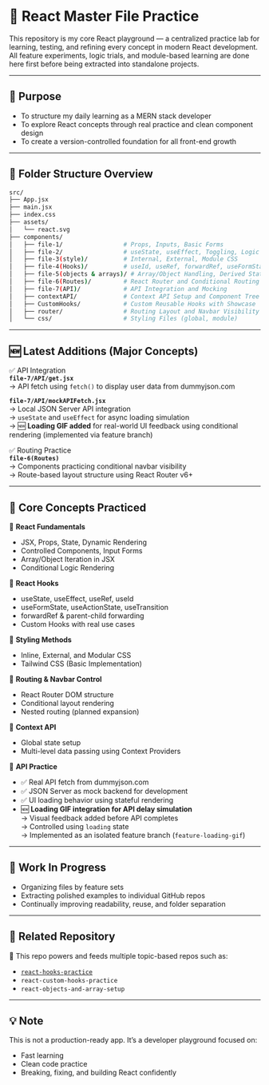 # 🧠 React Master File Practice

This repository is my core React playground — a centralized practice lab for learning, testing, and refining every concept in modern React development. All feature experiments, logic trials, and module-based learning are done here first before being extracted into standalone projects.

---

## 📌 Purpose

- To structure my daily learning as a MERN stack developer
- To explore React concepts through real practice and clean component design
- To create a version-controlled foundation for all front-end growth

---

## 📁 Folder Structure Overview

```bash
src/
├── App.jsx
├── main.jsx
├── index.css
├── assets/
│   └── react.svg
├── components/
│   ├── file-1/                 # Props, Inputs, Basic Forms
│   ├── file-2/                 # useState, useEffect, Toggling, Logic
│   ├── file-3(style)/          # Internal, External, Module CSS
│   ├── file-4(Hooks)/          # useId, useRef, forwardRef, useFormState, useTransition
│   ├── file-5(objects & arrays)/ # Array/Object Handling, Derived State, Fragments
│   ├── file-6(Routes)/         # React Router and Conditional Routing
│   ├── file-7(API)/            # API Integration and Mocking
│   ├── contextAPI/             # Context API Setup and Component Tree Flow
│   ├── CustomHooks/            # Custom Reusable Hooks with Showcase
│   ├── router/                 # Routing Layout and Navbar Visibility
│   └── css/                    # Styling Files (global, module)
```

---

## 🆕 Latest Additions (Major Concepts)

✅ API Integration  
**`file-7/API/get.jsx`**  
→ API fetch using `fetch()` to display user data from dummyjson.com

**`file-7/API/mockAPIFetch.jsx`**  
→ Local JSON Server API integration  
→ `useState` and `useEffect` for async loading simulation  
→ 🆕 **Loading GIF added** for real-world UI feedback using conditional rendering (implemented via feature branch)

✅ Routing Practice  
**`file-6(Routes)`**  
→ Components practicing conditional navbar visibility  
→ Route-based layout structure using React Router v6+

---

## 🎯 Core Concepts Practiced

🔹 **React Fundamentals**  
- JSX, Props, State, Dynamic Rendering  
- Controlled Components, Input Forms  
- Array/Object Iteration in JSX  
- Conditional Logic Rendering

🔹 **React Hooks**  
- useState, useEffect, useRef, useId  
- useFormState, useActionState, useTransition  
- forwardRef & parent-child forwarding  
- Custom Hooks with real use cases

🔹 **Styling Methods**  
- Inline, External, and Modular CSS  
- Tailwind CSS (Basic Implementation)

🔹 **Routing & Navbar Control**  
- React Router DOM structure  
- Conditional layout rendering  
- Nested routing (planned expansion)

🔹 **Context API**  
- Global state setup  
- Multi-level data passing using Context Providers

🔹 **API Practice**  
- ✅ Real API fetch from dummyjson.com  
- ✅ JSON Server as mock backend for development  
- ✅ UI loading behavior using stateful rendering  
- 🆕 **Loading GIF integration for API delay simulation**  
  → Visual feedback added before API completes  
  → Controlled using `loading` state  
  → Implemented as an isolated feature branch (`feature-loading-gif`)

---

## 🚧 Work In Progress

- Organizing files by feature sets  
- Extracting polished examples to individual GitHub repos  
- Continually improving readability, reuse, and folder separation

---

## 🔗 Related Repository

📌 This repo powers and feeds multiple topic-based repos such as:  
- [`react-hooks-practice`](https://github.com/FaiziCodeSpace/react-hooks-practice)  
- `react-custom-hooks-practice`  
- `react-objects-and-array-setup`

---

## 💡 Note

This is not a production-ready app. It’s a developer playground focused on:
- Fast learning  
- Clean code practice  
- Breaking, fixing, and building React confidently
